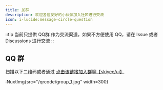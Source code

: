 ```yaml
---
title: 加群
description: 欢迎各位友好的小伙伴加入社区进行交流
icon: i-lucide:message-circle-question
---
```


::tip
当前只提供 QQ群 作为交流渠道，如果不方便使用 QQ，请在 Issue 或者 Discussions 进行交流
::

## QQ 群

扫描以下二维码或者通过 [点击该链接加入群聊【skiyee/ui】](https://qm.qq.com/q/Q52XcRWZmW)

:NuxtImg{src="/qrcode/group_1.jpg" width=300}

